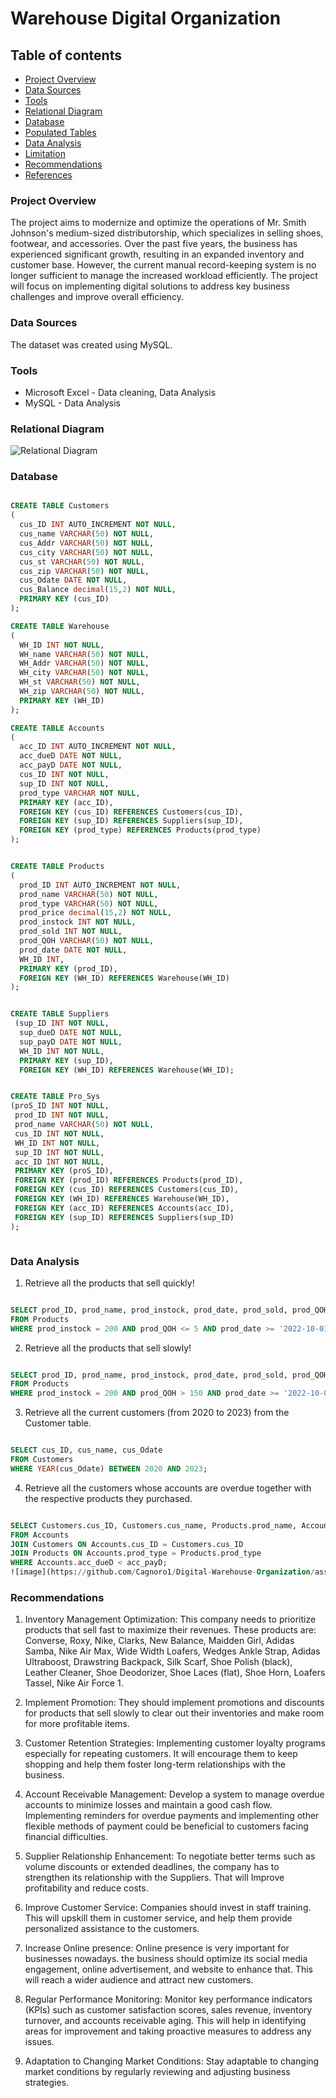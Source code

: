 # Warehouse Digital Organization

## Table of contents
- [Project Overview](#project-overview) 
- [Data Sources](#data-sources)
- [Tools](#tools)
- [Relational Diagram](#relational-diagram)
- [Database](#database)
- [Populated Tables](#populated-tables)
- [Data Analysis](#data-analysis)
- [Limitation](#limitation)
- [Recommendations](#recommendations)
- [References](#references)

### Project Overview 

The project aims to modernize and optimize the operations of Mr. Smith Johnson's medium-sized distributorship, which specializes in selling shoes, footwear, and accessories. Over the past five years, the business has experienced significant growth, resulting in an expanded inventory and customer base. However, the current manual record-keeping system is no longer sufficient to manage the increased workload efficiently. The project will focus on implementing digital solutions to address key business challenges and improve overall efficiency.


### Data Sources
The dataset was created using MySQL.

### Tools
- Microsoft Excel - Data cleaning, Data Analysis
- MySQL  - Data Analysis

### Relational Diagram

![Relational Diagram ](https://github.com/Cagnoro1/Digital-Warehouse-Organization/assets/135088212/7c7e76eb-2e55-40f9-9fc9-2d578b9d194f)

### Database

```SQL

CREATE TABLE Customers
( 
  cus_ID INT AUTO_INCREMENT NOT NULL,
  cus_name VARCHAR(50) NOT NULL,
  cus_Addr VARCHAR(50) NOT NULL,
  cus_city VARCHAR(50) NOT NULL,
  cus_st VARCHAR(50) NOT NULL,
  cus_zip VARCHAR(50) NOT NULL,
  cus_Odate DATE NOT NULL,
  cus_Balance decimal(15,2) NOT NULL,
  PRIMARY KEY (cus_ID)
);

CREATE TABLE Warehouse
(
  WH_ID INT NOT NULL,
  WH_name VARCHAR(50) NOT NULL,
  WH_Addr VARCHAR(50) NOT NULL,
  WH_city VARCHAR(50) NOT NULL,
  WH_st VARCHAR(50) NOT NULL,
  WH_zip VARCHAR(50) NOT NULL,
  PRIMARY KEY (WH_ID)
);

CREATE TABLE Accounts
(
  acc_ID INT AUTO_INCREMENT NOT NULL,
  acc_dueD DATE NOT NULL,
  acc_payD DATE NOT NULL,
  cus_ID INT NOT NULL,
  sup_ID INT NOT NULL,
  prod_type VARCHAR NOT NULL,
  PRIMARY KEY (acc_ID),
  FOREIGN KEY (cus_ID) REFERENCES Customers(cus_ID),
  FOREIGN KEY (sup_ID) REFERENCES Suppliers(sup_ID),
  FOREIGN KEY (prod_type) REFERENCES Products(prod_type)
);


CREATE TABLE Products
(
  prod_ID INT AUTO_INCREMENT NOT NULL,
  prod_name VARCHAR(50) NOT NULL,
  prod_type VARCHAR(50) NOT NULL,
  prod_price decimal(15,2) NOT NULL,
  prod_instock INT NOT NULL,
  prod_sold INT NOT NULL,
  prod_QOH VARCHAR(50) NOT NULL,
  prod_date DATE NOT NULL,
  WH_ID INT,
  PRIMARY KEY (prod_ID),
  FOREIGN KEY (WH_ID) REFERENCES Warehouse(WH_ID)
);


CREATE TABLE Suppliers
 (sup_ID INT NOT NULL, 
  sup_dueD DATE NOT NULL,
  sup_payD DATE NOT NULL, 
  WH_ID INT NOT NULL, 
  PRIMARY KEY (sup_ID),
  FOREIGN KEY (WH_ID) REFERENCES Warehouse(WH_ID);


CREATE TABLE Pro_Sys 
(proS_ID INT NOT NULL,
 prod_ID INT NOT NULL,
 prod_name VARCHAR(50) NOT NULL,
 cus_ID INT NOT NULL,
 WH_ID INT NOT NULL,
 sup_ID INT NOT NULL,
 acc_ID INT NOT NULL,
 PRIMARY KEY (proS_ID),
 FOREIGN KEY (prod_ID) REFERENCES Products(prod_ID),
 FOREIGN KEY (cus_ID) REFERENCES Customers(cus_ID),
 FOREIGN KEY (WH_ID) REFERENCES Warehouse(WH_ID),
 FOREIGN KEY (acc_ID) REFERENCES Accounts(acc_ID),
 FOREIGN KEY (sup_ID) REFERENCES Suppliers(sup_ID)
);



```

### Data Analysis

1) Retrieve all the products that sell quickly!

```SQL

SELECT prod_ID, prod_name, prod_instock, prod_date, prod_sold, prod_QOH, prod_price
FROM Products
WHERE prod_instock = 200 AND prod_QOH <= 5 AND prod_date >= '2022-10-01' AND prod_date <= '2023-01-31';

```

2) Retrieve all the products that sell slowly!

```SQL

SELECT prod_ID, prod_name, prod_instock, prod_date, prod_sold, prod_QOH, prod_price
FROM Products
WHERE prod_instock = 200 AND prod_QOH > 150 AND prod_date >= '2022-10-01' AND prod_date <= '2023-01-31';

```

3) Retrieve all the current customers (from 2020 to 2023) from the Customer table.

```SQL 

SELECT cus_ID, cus_name, cus_Odate
FROM Customers
WHERE YEAR(cus_Odate) BETWEEN 2020 AND 2023;

```

4) Retrieve all the customers whose accounts are overdue together with the respective products they purchased.

 ```SQL

SELECT Customers.cus_ID, Customers.cus_name, Products.prod_name, Accounts.acc_dueD
FROM Accounts
JOIN Customers ON Accounts.cus_ID = Customers.cus_ID
JOIN Products ON Accounts.prod_type = Products.prod_type
WHERE Accounts.acc_dueD < acc_payD;
![image](https://github.com/Cagnoro1/Digital-Warehouse-Organization/assets/135088212/8fe4f712-91f9-43c7-bee0-385346e52256)

```
### Recommendations
1) Inventory Management Optimization: This company needs to prioritize products that sell fast to maximize their revenues. These products are: Converse, Roxy, Nike, Clarks, New Balance, Maidden Girl, Adidas Samba, Nike Air Max, Wide Width Loafers, Wedges Ankle Strap, Adidas Ultraboost, Drawstring Backpack, Silk Scarf, Shoe Polish (black), Leather Cleaner, Shoe Deodorizer, Shoe Laces (flat), Shoe Horn, Loafers Tassel, Nike Air Force 1.
   
2) Implement Promotion: They should implement promotions and discounts for products that sell slowly to clear out their inventories and make room for more profitable items.

3) Customer Retention Strategies: Implementing customer loyalty programs especially for repeating customers. It will encourage them to keep shopping and help them foster long-term relationships with the business.

4)  Account Receivable Management: Develop a system to manage overdue accounts to minimize losses and maintain a good cash flow. Implementing reminders for overdue payments and implementing other flexible methods of payment could be beneficial to customers facing financial difficulties.

5)  Supplier Relationship Enhancement: To negotiate better terms such as volume discounts or extended deadlines, the company has to strengthen its relationship with the Suppliers. That will Improve profitability and reduce costs.

6)  Improve Customer Service: Companies should invest in staff training. This will upskill them in customer service, and help them provide personalized assistance to the customers.
      
7)  Increase Online presence: Online presence is very important for businesses nowadays. 
the business should optimize its social media engagement, online advertisement, and website to enhance that. This will reach a wider audience and attract new customers.

9) Regular Performance Monitoring: Monitor key performance indicators (KPIs) such as customer satisfaction scores, sales revenue, inventory turnover, and accounts receivable aging. This will help in identifying areas for improvement and taking proactive measures to address any issues.

10) Adaptation to Changing Market Conditions: Stay adaptable to changing market conditions by regularly reviewing and adjusting business strategies.




